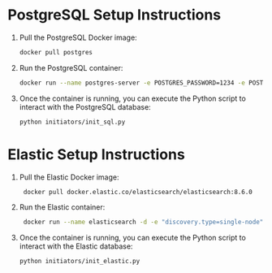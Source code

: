 
# PostgreSQL Setup Instructions

1. Pull the PostgreSQL Docker image:
   ```bash
   docker pull postgres
   ```

2. Run the PostgreSQL container:
   ```bash
   docker run --name postgres-server -e POSTGRES_PASSWORD=1234 -e POSTGRES_DB=celery_db -p 5432:5432 -d postgres
   ```

3. Once the container is running, you can execute the Python script to interact with the PostgreSQL database:
   ```bash
   python initiators/init_sql.py
   ```

# Elastic Setup Instructions

1. Pull the Elastic Docker image:
   ```bash
    docker pull docker.elastic.co/elasticsearch/elasticsearch:8.6.0
    ```

2. Run the Elastic container:
   ```bash
    docker run --name elasticsearch -d -e "discovery.type=single-node" -e "xpack.security.enabled=false" -e "xpack.security.transport.ssl.enabled=false" -p 9200:9200 -p 9300:9300 docker.elastic.co/elasticsearch/elasticsearch:8.6.0
    ```

3. Once the container is running, you can execute the Python script to interact with the Elastic database:
   ```
   python initiators/init_elastic.py
   ```
